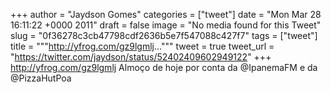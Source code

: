 
+++
author = "Jaydson Gomes"
categories = ["tweet"]
date = "Mon Mar 28 16:11:22 +0000 2011"
draft = false
image = "No media found for this Tweet"
slug = "0f36278c3cb47798cdf2636b5e7f547088c427f7"
tags = ["tweet"]
title = """http://yfrog.com/gz9lgmlj..."""
tweet = true
tweet_url = "https://twitter.com/jaydson/status/52402409602949122"
+++
http://yfrog.com/gz9lgmlj Almoço de hoje por conta da @IpanemaFM e da @PizzaHutPoa
